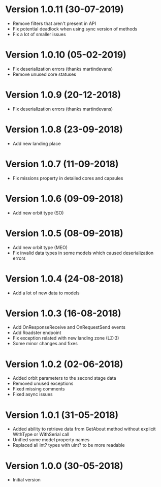 # Version 1.0.11 (30-07-2019)
 * Remove filters that aren't present in API
 * Fix potential deadlock when using sync version of methods
 * Fix a lot of smaller issues

# Version 1.0.10 (05-02-2019)
 * Fix deserialization errors (thanks martindevans)
 * Remove unused core statuses

# Version 1.0.9 (20-12-2018)
 * Fix deserialization errors (thanks martindevans)

# Version 1.0.8 (23-09-2018)
 * Add new landing place

# Version 1.0.7 (11-09-2018)
 * Fix missions property in detailed cores and capsules

# Version 1.0.6 (09-09-2018)
 * Add new orbit type (SO)

# Version 1.0.5 (08-09-2018)
 * Add new orbit type (MEO)
 * Fix invalid data types in some models which caused deserialization errors

# Version 1.0.4 (24-08-2018)
 * Add a lot of new data to models

# Version 1.0.3 (16-08-2018)
 * Add OnResponseReceive and OnRequestSend events
 * Add Roadster endpoint
 * Fix exception related with new landing zone (LZ-3)
 * Some minor changes and fixes

# Version 1.0.2 (02-06-2018)
 * Added orbit parameters to the second stage data
 * Removed unused exceptions
 * Fixed missing comments
 * Fixed async issues

# Version 1.0.1 (31-05-2018)
 * Added ability to retrieve data from GetAbout method without explicit WithType or WithSerial call
 * Unified some model property names
 * Replaced all int? types with uint? to be more readable

# Version 1.0.0 (30-05-2018)
 * Initial version